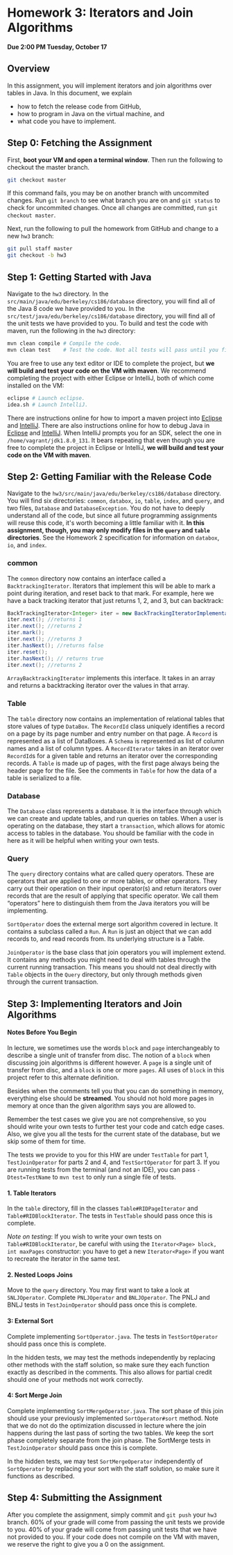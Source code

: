 # Homework 3: Iterators and Join Algorithms
**Due 2:00 PM Tuesday, October 17**

## Overview
In this assignment, you will implement iterators  and join algorithms over tables in Java. In this
document, we explain

- how to fetch the release code from GitHub,
- how to program in Java on the virtual machine, and
- what code you have to implement.

## Step 0: Fetching the Assignment
First, **boot your VM and open a terminal window**. Then run the following to
checkout the master branch.

```bash
git checkout master
```

If this command fails, you may be on another branch with uncommited changes.
Run `git branch` to see what branch you are on and `git status` to check for
uncommited changes. Once all changes are committed, run `git checkout master`.

Next, run the following to pull the homework from GitHub and change to a new
`hw3` branch:

```bash
git pull staff master
git checkout -b hw3
```

## Step 1: Getting Started with Java
Navigate to the `hw3` directory. In the
`src/main/java/edu/berkeley/cs186/database` directory, you will find all of the
Java 8 code we have provided to you. In the
`src/test/java/edu/berkeley/cs186/database` directory, you will find all of the
unit tests we have provided to you. To build and test the code with maven, run
the following in the `hw3` directory:

```bash
mvn clean compile # Compile the code.
mvn clean test    # Test the code. Not all tests will pass until you finish the assignment.
```

You are free to use any text editor or IDE to complete the project, but **we
will build and test your code on the VM with maven**. We recommend completing
the project with either Eclipse or IntelliJ, both of which come installed on
the VM:

```bash
eclipse # Launch eclipse.
idea.sh # Launch IntelliJ.
```

There are instructions online for how to import a maven project into
[Eclipse][eclipse_maven] and [IntelliJ][intellij_maven]. There are also
instructions online for how to debug Java in [Eclipse][eclipse_debugging] and
[IntelliJ][intellij_debugging]. When IntelliJ prompts you for an SDK, select
the one in `/home/vagrant/jdk1.8.0_131`. It bears repeating that even though
you are free to complete the project in Eclipse or IntelliJ, **we will build
and test your code on the VM with maven**.

## Step 2: Getting Familiar with the Release Code
Navigate to the `hw3/src/main/java/edu/berkeley/cs186/database` directory. You
will find six directories: `common`, `databox`, `io`, `table`, `index`, and `query`, and two files, `Database` and `DatabaseException`.
You do not have to deeply understand all of the code, but since all future
programming assignments will reuse this code, it's worth becoming a little
familiar with it. **In this assignment, though, you may only modify files in
the `query` and `table` directories**. See the Homework 2 specification for information on `databox`, `io`, and `index`.

### common
The `common` directory now contains an interface called a `BacktrackingIterator`. Iterators that implement this will be able to mark a point during iteration, and reset back to that mark. For example, here we have a back tracking iterator that just returns 1, 2, and 3, but can backtrack:

```java
BackTrackingIterator<Integer> iter = new BackTrackingIteratorImplementation();
iter.next(); //returns 1
iter.next(); //returns 2
iter.mark();
iter.next(); //returns 3
iter.hasNext(); //returns false
iter.reset();
iter.hasNext(); // returns true
iter.next(); //returns 2

```
`ArrayBacktrackingIterator` implements this interface. It takes in an array and returns a backtracking iterator over the values in that array.

### Table
The `table` directory now contains an implementation of
relational tables that store values of type `DataBox`. The `RecordId` class uniquely identifies a record on a page by its page number and entry number on that page. A `Record` is represented as a list of DataBoxes. A `Schema` is represented as list of column names and a list of column types. A `RecordIterator` takes in an iterator over `RecordId`s for a given table and returns an iterator over the corresponding records. A `Table` is made up of pages, with the first page always being the header page for the file. See the comments in `Table` for how the data of a table is serialized to a file.

### Database
The `Database` class represents a database. It is the interface through which we can create and update tables, and run queries on tables. When a user is operating on the database, they start a `transaction`, which allows for atomic access to tables in the database. You should be familiar with the code in here as it will be helpful when writing your own tests.

### Query
The `query` directory contains what are called query operators. These are operators that are applied to one or more tables, or other operators. They carry out their operation on their input operator(s) and return iterators over records that are the result of applying that specific operator. We call them “operators” here to distinguish them from the Java iterators you will be implementing.

`SortOperator` does the external merge sort algorithm covered in lecture. It contains a subclass called a `Run`. A `Run` is just an object that we can add records to, and read records from. Its underlying structure is a Table.

`JoinOperator` is the base class that join operators you will implement extend. It contains any methods you might need to deal with tables through the current running transaction. This means you should not deal directly with `Table` objects in the `Query` directory, but only through methods given through the current transaction.



## Step 3: Implementing Iterators and Join Algorithms


#### Notes Before You Begin
 In lecture, we sometimes use the words `block` and `page` interchangeably to describe a single unit of transfer from disc. The notion of a `block` when discussing join algorithms is different however. A `page` is a single unit of transfer from disc, and a  `block` is one or more `pages`. All uses of `block` in this project refer to this alternate definition.

 Besides when the comments tell you that you can do something in memory, everything else should be **streamed**. You should not hold more pages in memory at once than the given algorithm says you are allowed to.

  Remember the test cases we give you are not comprehensive, so you should write your own tests to further test your code and catch edge cases. Also, we give you all the tests for the current state of the database, but we skip some of them for time.

  The tests we provide to you for this HW are under `TestTable` for part 1, `TestJoinOperator` for parts 2 and 4, and `TestSortOperator` for part 3. If you are running tests from the terminal (and not an IDE), you can pass `-Dtest=TestName` to `mvn test` to only run a single file of tests.

#### 1. Table Iterators

In the `table` directory, fill in the classes `Table#RIDPageIterator` and `Table#RIDBlockIterator`. The tests in `TestTable` should pass once this is complete.

*Note on testing*: If you wish to write your own tests on `Table#RIDBlockIterator`, be careful with using the `Iterator<Page> block, int maxPages` constructor: you have to get a new `Iterator<Page>` if you want to recreate the iterator in the same test.

#### 2. Nested Loops Joins

Move to the `query` directory. You may first want to take a look at `SNLJOperator`. Complete `PNLJOperator` and `BNLJOperator`. The PNLJ and BNLJ tests in `TestJoinOperator` should pass once this is complete.

#### 3: External Sort

Complete implementing `SortOperator.java`. The tests in `TestSortOperator` should pass once this is complete.

In the hidden tests, we may test the methods independently by replacing other methods with the staff solution, so make sure they each function exactly as described in the comments. This also allows for partial credit should one of your methods not work correctly.

#### 4: Sort Merge Join

Complete implementing `SortMergeOperator.java`. The sort phase of this join should use your previously implemented `SortOperator#sort` method. Note that we do not do the optimization discussed in lecture where the join happens during the last pass of sorting the two tables. We keep the sort phase completely separate from the join phase. The SortMerge tests in `TestJoinOperator` should pass once this is complete.

In the hidden tests, we may test `SortMergeOperator` independently of `SortOperator` by replacing your sort with the staff solution, so make sure it functions as described.

## Step 4: Submitting the Assignment
After you complete the assignment, simply commit and `git push` your `hw3`
branch. 60% of your grade will come from passing the unit tests we provide to
you. 40% of your grade will come from passing unit tests that we have not
provided to you. If your code does not compile on the VM with maven, we reserve
the right to give you a 0 on the assignment.

[eclipse_maven]: https://stackoverflow.com/a/36242422
[intellij_maven]: https://www.jetbrains.com/help/idea//2017.1/importing-project-from-maven-model.html
[eclipse_debugging]: http://www.vogella.com/tutorials/EclipseDebugging/article.html
[intellij_debugging]: https://www.jetbrains.com/help/idea/debugging.html
